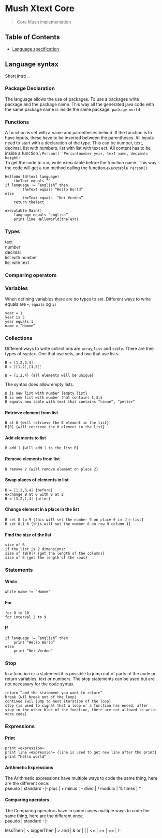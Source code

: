 # Mush Xtext Core

> Core Mush implementation

## Table of Contents
- [Language specification](#language-specification)

## Language syntax
Short intro ..  

### Package Declaration
The language allows the use of packages. To use a packages write package and the package name. This way all the generated java code with the same package name is inside the same package. 
```package world```

### Functions
A function is set with a name and parentheses behind. If the function is to have inputs, these have to be inserted between the parentheses. All inputs need to start with a declaration of the type. This can be number, text, decimal, list with numbers, list with list with text ect. All content has to be inside a function.\ 
`Person()``Person(number year, text name, decimals height)`\
To get the code to run, write executable before the function name. This way the code will get a run method calling the function.`executable Person()`

```
HelloWorld(text language)
	theText equals “”
if language != “english” then
		theText equals “Hello World”
else
		theText equals  “Hei Verden”
	return theText

executable Main()
	language equals “english”
	print line HelloWorld(theText)

```
### Types
text \
number \
decimal \
list with number \
list with text

### Comparing operators


### Variables 
When defining variables there are no types to set. Different ways to write equals are `=`, `equals` og `is`
```
year = 1
year is 3
year equals 1
name = “Hanne”
```
### Collections
Different ways to write collections are `array`,`list` and `table`. There are tree types of syntax. One that use sets, and two that use lists. 
```
B = [1,2,3,4]
B = [[1,2],[3,5]]

B = {1,2,4} {all elements will be unique}
```
The syntax does allow empty lists.
```
B is new list with number {empty list}
B is new list with number that contains 1,3,5
B equals new table with text that contains “hanne”, “petter”
```
#### Retrieve element from list
```
B at 0 {will retrieve the 0 element in the list}
B[0] {will retrieve the 0 element in the list}
```

#### Add elements to list
```
B add 1 {will add 1 to the list B}
```
#### Remove elements from list
```
B remove 2 {will remove element on place 2}
```
#### Swap places of elements in list
```
B = [1,2,3,4] {before}
exchange B at 0 with B at 2
B = [3,2,1,4] {after}
```

#### Change element in a place in the list
```
B set 0 to 9 {this will set the number 9 on place 0 in the list}
B set 0,1 6 {this will set the number 6 on row 0 column 1} 
```
#### Find the size of the list
```
size of B
if the list is 2 dimensions:
size of (B[0]) {get the length of the columns}
size of B {get the length of the rows}
```

### Statements

#### While
```
while name != “Hanne”
```
#### For
```
for 0 to 10
for interval 2 to 9 
```
#### If
```
if language != “english” then
	print “Hello World”
else
	print “Hei Verden”
```
### Stop
In a function or a statement it is possible to jump out of parts of the code or return variables, text or numbers. The stop statements can be used but are not necessary for the code syntax.

```
return “and the statement you want to return” 
break {wil break out of the loop}
continue {wil jump to next iteration of the loop}
stop {is used to signal that a loop or a function has ended, after stop in the other blok of the function, there are not allowed to write more code}
```
### Expressions
#### Print
```
print «expression»
print line «expression» {line is used to get new line after the print}
print “hello world”
```
#### Arithmetic Expressions
The Arithmetic expressions have multiple ways to code the same thing, here are the different once:\
 pseudo | standard 
 -|-
 plus | + 
 minus | - 
 divid | / 
 modulo | % 
 times | * 
#### Comparing operators
The Comparing  operators have in some cases multiple ways to code the same thing, here are the different once.\
 pseudo | standard 
 -|-
 
lessThen | <
biggerThen | >
and | &
or | |
 | <=
 | >=
 | ==
 | !=




```

```

```
```




